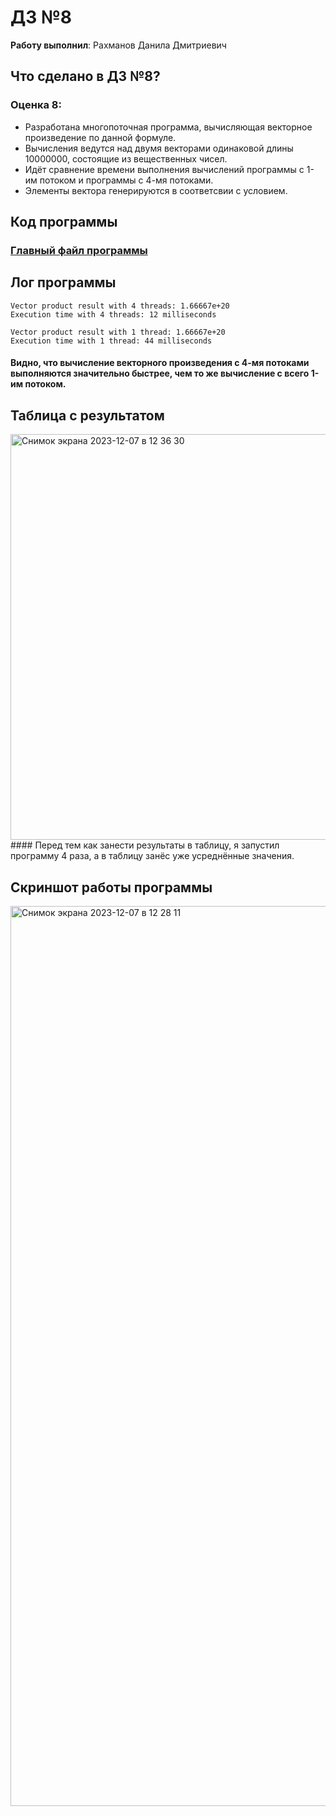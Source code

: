 # ДЗ №8

__Работу выполнил__: Рахманов Данила Дмитриевич

## Что сделано в ДЗ №8?

### Оценка 8:
- Разработана многопоточная программа, вычисляющая векторное произведение по данной формуле.
- Вычисления ведутся над двумя векторами одинаковой длины 10000000, состоящие из вещественных чисел.
- Идёт сравнение времени выполнения вычислений программы с 1-им потоком и программы с 4-мя потоками.
- Элементы вектора генерируются в соответсвии с условием.

## Код программы
### [Главный файл программы](main.cpp)

## Лог программы
```
Vector product result with 4 threads: 1.66667e+20
Execution time with 4 threads: 12 milliseconds

Vector product result with 1 thread: 1.66667e+20
Execution time with 1 thread: 44 milliseconds
```
#### Видно, что вычисление векторного произведения с 4-мя потоками выполняются значительно быстрее, чем то же вычисление с всего 1-им потоком.

## Таблица с результатом
<img width="649" alt="Снимок экрана 2023-12-07 в 12 36 30" src="https://github.com/flowykk/ABC/assets/71427624/ad395a11-831e-4e0e-97e9-ad4862112318">
#### Перед тем как занести результаты в таблицу, я запустил программу 4 раза, а в таблицу занёс уже усреднённые значения.

## Скриншот работы программы
<img width="1440" alt="Снимок экрана 2023-12-07 в 12 28 11" src="https://github.com/flowykk/ABC/assets/71427624/4eb2ddb9-6526-4f37-a150-52d14866ca15">
